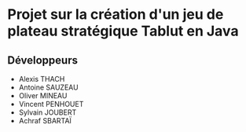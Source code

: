 # Projet sur la création d'un jeu de plateau stratégique Tablut en Java

## Développeurs

- Alexis THACH
- Antoine SAUZEAU  
- Oliver MINEAU 
- Vincent PENHOUET
- Sylvain JOUBERT
- Achraf SBARTAÏ 
